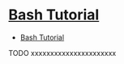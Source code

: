 # [Bash Tutorial](https://www.tutorialkart.com/bash-shell-scripting/bash-tutorial/)

- [Bash Tutorial](#bash-tutorial)

TODO xxxxxxxxxxxxxxxxxxxxxx


